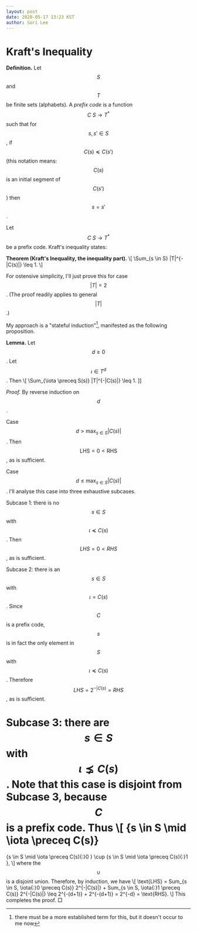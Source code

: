 ```yaml
---
layout: post
date: 2020-05-17 13:23 KST
author: Sori Lee
---
```


# Kraft's Inequality

**Definition.** Let $$S$$ and $$T$$ be finite sets (alphabets). A *prefix code*
is a function $$C\: S \to T^*$$ such that for $$s,s' \in S$$, if
$$C(s) \preceq C(s')$$ (this notation means: $$C(s)$$ is an initial segment of
$$C(s')$$) then $$s = s'$$.

Let $$C\: S \to T^*$$ be a prefix code. Kraft's inequality states:

**Theorem (Kraft's Inequality, the inequality part).**
\\[ \Sum_{s \in S} |T|^{-|C(s)|} \leq 1. \\]

For ostensive simplicity, I'll just prove this for case $$|T| = 2$$. (The proof
readily applies to general $$|T|$$.)

My approach is a "stateful induction"[^1], manifested as the following
proposition.

[^1]: there must be a more established term for this, but it doesn't occur to me now

**Lemma.** Let $$d \geq 0$$. Let $$\iota \in T^d$$. Then
\\[ \Sum_{\iota \preceq S(s)} |T|^{-|C(s)|} \leq 1. \]]

*Proof.* By reverse induction on $$d$$.

Case $$d > \max_{s \in S} |C(s)|$$. Then $$\text{LHS} = 0 < \text{RHS}$$, as is sufficient.

Case $$d \leq \max_{s \in S} |C(s)|$$. I'll analyse this case into three
exhaustive subcases.

Subcase 1: there is no $$s \in S$$ with $$\iota \preceq C(s)$$. Then
$$LHS = 0 < RHS$$, as is sufficient.

Subcase 2: there is an $$s \in S$$ with $$\iota = C(s)$$. Since $$C$$ is a
prefix code, $$s$$ is in fact the only element in $$S$$ with
$$\iota \preceq C(s)$$. Therefore $$LHS = 2^{-|C(s)} = RHS$$, as is sufficient.

Subcase 3: there are $$s \in S$$ with $$\iota \precneq C(s)$$. Note
that this case is disjoint from Subcase 3, because $$C$$ is a prefix
code. Thus
\\[
\{s \in S \mid \iota \preceq C(s)\}
=
\{s \in S \mid \iota \preceq C(s){:}0 \}
\cup
\{s \in S \mid \iota \preceq C(s){:}1 \},
\\]
where the $$\cup$$ is a disjoint union.
Therefore, by induction, we have
\\[
\text{LHS}
=    Sum_{s \in S, \iota{:}0 \preceq C(s)} 2^{-|C(s)|} +
     Sum_{s \in S, \iota{:}1 \preceq C(s)} 2^{-|C(s)|}
\leq 2^{-(d+1)} + 2^{-(d+1)}
=    2^{-d}
=    \text{RHS}.
\\]
This completes the proof. □
